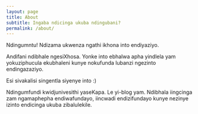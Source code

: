 ```yaml
---
layout: page
title: About
subtitle: Ingaba ndicinga ukuba ndingubani?
permalink: /about/
---
```


Ndingumntu! Ndizama ukwenza ngathi ikhona into endiyaziyo.

Andifani ndibhale ngesiXhosa. Yonke into ebhalwa apha yindlela yam yokuziphucula ekubhaleni kunye nokufunda lubanzi ngezinto endingazaziyo.

Esi sivakalisi singentla siyenye into :)

Ndingumfundi kwidjunivesithi yaseKapa. Le yi-blog yam. Ndibhala iingcinga
zam ngamaphepha endiwafundayo, iincwadi endizifundayo kunye nezinye izinto endicinga ukuba zibalulekile.